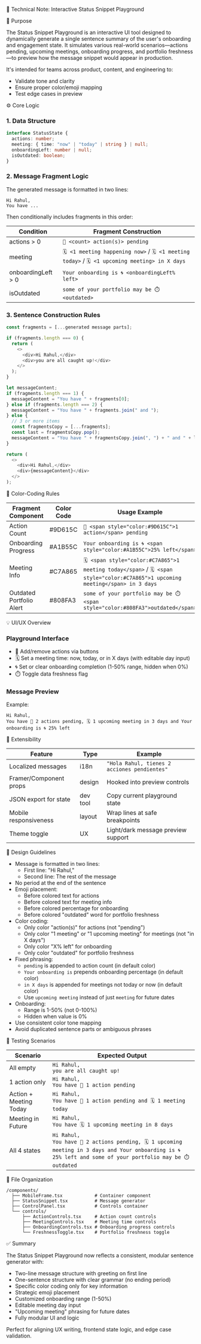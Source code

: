 🧾 Technical Note: Interactive Status Snippet Playground

🧩 Purpose

The Status Snippet Playground is an interactive UI tool designed to dynamically generate a single sentence summary of the user's onboarding and engagement state. It simulates various real-world scenarios—actions pending, upcoming meetings, onboarding progress, and portfolio freshness—to preview how the message snippet would appear in production.

It's intended for teams across product, content, and engineering to:
- Validate tone and clarity
- Ensure proper color/emoji mapping
- Test edge cases in preview

⚙️ Core Logic

### 1. Data Structure
```ts
interface StatusState {
  actions: number;
  meeting: { time: "now" | "today" | string } | null;
  onboardingLeft: number | null;
  isOutdated: boolean;
}
```

### 2. Message Fragment Logic

The generated message is formatted in two lines:
```
Hi Rahul,
You have ...
```

Then conditionally includes fragments in this order:

| Condition         | Fragment Construction                                                  |
|------------------|------------------------------------------------------------------------|
| actions > 0      | `📌 <count> action(s)> pending`                                          |
| meeting          | `🗓️ <1 meeting happening now>` / `🗓️ <1 meeting today>` / `🗓️ <1 upcoming meeting> in X days` |
| onboardingLeft > 0   | `Your onboarding is 🌀 <onboardingLeft% left>`                          |
| isOutdated       | `some of your portfolio may be ⏱️ <outdated>`                            |

### 3. Sentence Construction Rules

```ts
const fragments = [...generated message parts];

if (fragments.length === 0) {
  return (
    <>
      <div>Hi Rahul,</div>
      <div>you are all caught up!</div>
    </>
  );
}

let messageContent;
if (fragments.length === 1) {
  messageContent = "You have " + fragments[0];
} else if (fragments.length === 2) {
  messageContent = "You have " + fragments.join(" and ");
} else {
  // 3 or more items
  const fragmentsCopy = [...fragments];
  const last = fragmentsCopy.pop();
  messageContent = "You have " + fragmentsCopy.join(", ") + " and " + last;
}

return (
  <>
    <div>Hi Rahul,</div>
    <div>{messageContent}</div>
  </>
);
```

🎨 Color-Coding Rules

| Fragment Component       | Color Code | Usage Example                                                  |
|--------------------------|------------|----------------------------------------------------------------|
| Action Count             | #9D615C    | `📌 <span style="color:#9D615C">1 action</span> pending`       |
| Onboarding Progress      | #A1B55C    | `Your onboarding is 🌀 <span style="color:#A1B55C">25% left</span>` |
| Meeting Info             | #C7A865    | `🗓️ <span style="color:#C7A865">1 meeting today</span>` / `🗓️ <span style="color:#C7A865">1 upcoming meeting</span> in 3 days`    |
| Outdated Portfolio Alert | #808FA3    | `some of your portfolio may be ⏱️ <span style="color:#808FA3">outdated</span>` |

💡 UI/UX Overview

### Playground Interface
- 📌 Add/remove actions via buttons
- 🗓️ Set a meeting time: now, today, or in X days (with editable day input)
- 🌀 Set or clear onboarding completion (1-50% range, hidden when 0%)
- ⏱️ Toggle data freshness flag

### Message Preview
Example:
```
Hi Rahul,
You have 📌 2 actions pending, 🗓️ 1 upcoming meeting in 3 days and Your onboarding is 🌀 25% left
```

🧱 Extensibility

| Feature                     | Type     | Example                                       |
|----------------------------|----------|-----------------------------------------------|
| Localized messages         | i18n     | `"Hola Rahul, tienes 2 acciones pendientes"`  |
| Framer/Component props     | design   | Hooked into preview controls                  |
| JSON export for state      | dev tool | Copy current playground state                 |
| Mobile responsiveness      | layout   | Wrap lines at safe breakpoints                |
| Theme toggle               | UX       | Light/dark message preview support            |

📐 Design Guidelines

- Message is formatted in two lines:
  - First line: "Hi Rahul,"
  - Second line: The rest of the message
- No period at the end of the sentence
- Emoji placement:
  - Before colored text for actions
  - Before colored text for meeting info
  - Before colored percentage for onboarding
  - Before colored "outdated" word for portfolio freshness
- Color coding:
  - Only color "action(s)" for actions (not "pending")
  - Only color "1 meeting" or "1 upcoming meeting" for meetings (not "in X days")
  - Only color "X% left" for onboarding
  - Only color "outdated" for portfolio freshness
- Fixed phrasing:
  - `pending` is appended to action count (in default color)
  - `Your onboarding is` prepends onboarding percentage (in default color)
  - `in X days` is appended for meetings not today or now (in default color)
  - Use `upcoming meeting` instead of just `meeting` for future dates
- Onboarding:
  - Range is 1-50% (not 0-100%)
  - Hidden when value is 0%
- Use consistent color tone mapping
- Avoid duplicated sentence parts or ambiguous phrases

🧪 Testing Scenarios

| Scenario                                 | Expected Output                                                             |
|------------------------------------------|------------------------------------------------------------------------------|
| All empty                                | `Hi Rahul,`<br>`you are all caught up!`                                          |
| 1 action only                            | `Hi Rahul,`<br>`You have 📌 1 action pending`                                    |
| Action + Meeting Today                   | `Hi Rahul,`<br>`You have 📌 1 action pending and 🗓️ 1 meeting today`             |
| Meeting in Future                        | `Hi Rahul,`<br>`You have 🗓️ 1 upcoming meeting in 8 days`                        |
| All 4 states                             | `Hi Rahul,`<br>`You have 📌 2 actions pending, 🗓️ 1 upcoming meeting in 3 days and Your onboarding is 🌀 25% left and some of your portfolio may be ⏱️ outdated` |

📎 File Organization

```
/components/
  ├── MobileFrame.tsx            # Container component
  ├── StatusSnippet.tsx          # Message generator
  ├── ControlPanel.tsx           # Controls container
  └── controls/
      ├── ActionControls.tsx     # Action count controls
      ├── MeetingControls.tsx    # Meeting time controls
      ├── OnboardingControls.tsx # Onboarding progress controls
      └── FreshnessToggle.tsx    # Portfolio freshness toggle
```

✅ Summary

The Status Snippet Playground now reflects a consistent, modular sentence generator with:
- Two-line message structure with greeting on first line
- One-sentence structure with clear grammar (no ending period)
- Specific color coding only for key information
- Strategic emoji placement
- Customized onboarding range (1-50%)
- Editable meeting day input
- "Upcoming meeting" phrasing for future dates
- Fully modular UI and logic

Perfect for aligning UX writing, frontend state logic, and edge case validation.